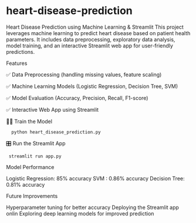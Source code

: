 # heart-disease-prediction
Heart Disease Prediction using Machine Learning & Streamlit
This project leverages machine learning to predict heart disease based on patient health parameters. It includes data preprocessing, exploratory data analysis, model training, and an interactive Streamlit web app for user-friendly predictions.

Features

✅ Data Preprocessing (handling missing values, feature scaling)

✅ Machine Learning Models (Logistic Regression, Decision Tree, SVM)

✅ Model Evaluation (Accuracy, Precision, Recall, F1-score)

✅ Interactive Web App using Streamlit

🏋️‍♂️ Train the Model

      python heart_disease_prediction.py
   
🎛️ Run the Streamlit App

     streamlit run app.py



Model Performance

   Logistic Regression:    85% accuracy
   SVM :     0.86% accuracy
   Decision Tree:         0.81% accuracy

   
Future Improvements

   Hyperparameter tuning for better accuracy
   Deploying the Streamlit app onlin
   Exploring deep learning models for improved prediction

